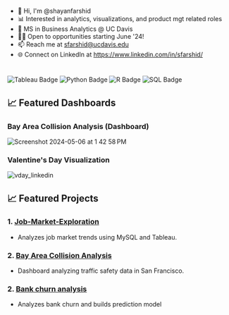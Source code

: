 - 👋 Hi, I'm @shayanfarshid
- 📊 Interested in analytics, visualizations, and product mgt related roles
- 🌱 MS in Business Analytics @ UC Davis
- 👨‍💻 Open to opportunities starting June '24!
- 📫 Reach me at sfarshid@ucdavis.edu
- 🌐 Connect on LinkedIn at https://www.linkedin.com/in/sfarshid/
#
![Tableau Badge](https://img.shields.io/badge/Tableau-E97627?style=for-the-badge&logo=Tableau&logoColor=white) 
![Python Badge](https://img.shields.io/badge/Python-3776AB?style=for-the-badge&logo=python&logoColor=white)
![R Badge](https://img.shields.io/badge/R-276DC3?style=for-the-badge&logo=r&logoColor=white)
![SQL Badge](https://img.shields.io/badge/SQL-4479A1?style=for-the-badge&logo=MySQL&logoColor=white)


<!---
title
--->
## 📈 Featured Dashboards

### Bay Area Collision Analysis (Dashboard)
![Screenshot 2024-05-06 at 1 42 58 PM](https://github.com/shayanfarshid/shayanfarshid/assets/135238084/2946be99-7c37-4f4d-8ddb-5d87b3cd4e8e)

### Valentine's Day Visualization
![vday_linkedin](https://github.com/shayanfarshid/shayanfarshid/assets/135238084/07870580-4f24-4804-8345-350102612ed7)

## 📈 Featured Projects

### 1. [Job-Market-Exploration](https://github.com/shayanfarshid/Job-Market-Exploration)
- Analyzes job market trends using MySQL and Tableau.

### 2. [Bay Area Collision Analysis](https://github.com/shayanfarshid/Bay-Area-Collision-Analysis)
- Dashboard analyzing traffic safety data in San Francisco.

### 2. [Bank churn analysis](https://github.com/shayanfarshid/bank-churn)
- Analyzes bank churn and builds prediction model
